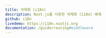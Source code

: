 ```yaml
---
title: 국제화 (i18n)
description: Nuxt.js를 사용한 국제화 (i18n) 예제
github: i18n
livedemo: https://i18n.nuxtjs.org
documentation: /guide/routing#middleware
---
```

